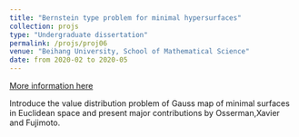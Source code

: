 ```yaml
---
title: "Bernstein type problem for minimal hypersurfaces"
collection: projs
type: "Undergraduate dissertation"
permalink: /projs/proj06
venue: "Beihang University, School of Mathematical Science"
date: from 2020-02 to 2020-05
---
```


[More information here](http://grantaire08.github.io/files/BernsteinProblem.pdf)

Introduce the value distribution problem of Gauss map of minimal surfaces in Euclidean space and present major contributions by Osserman,Xavier and Fujimoto.
